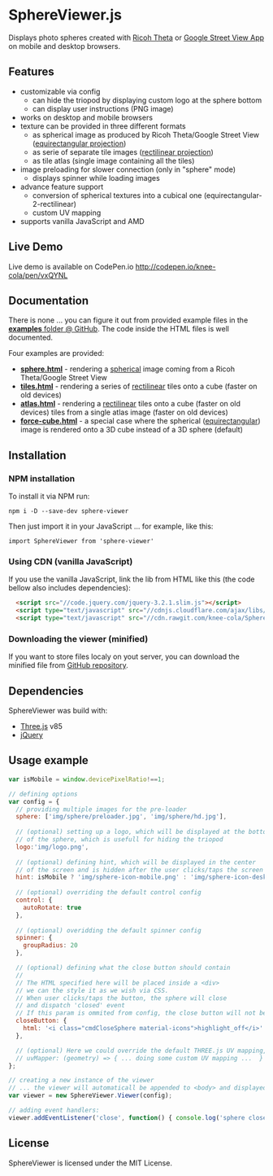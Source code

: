 # SphereViewer.js

Displays photo spheres created with [Ricoh Theta](https://theta360.com/en/) or [Google Street View App](https://play.google.com/store/apps/details?id=com.google.android.street) on mobile and desktop browsers.

## Features
* customizable via config
	* can hide the triopod by displaying custom logo at the sphere bottom
	* can display user instructions (PNG image)
* works on desktop and mobile browsers
* texture can be provided in three different formats
	* as spherical image as produced by Ricoh Theta/Google Street View ([equirectangular projection](http://wiki.panotools.org/Equirectangular_Projection))
	* as serie of separate tile images ([rectilinear projection](http://wiki.panotools.org/Cubic_Projection))
	* as tile atlas (single image containing all the tiles)
* image preloading for slower connection (only in "sphere" mode)
	* displays spinner while loading images
* advance feature support
	* conversion of spherical textures into a cubical one (equirectangular-2-rectilinear)
	* custom UV mapping
* supports vanilla JavaScript and AMD

## Live Demo
Live demo is available on CodePen.io http://codepen.io/knee-cola/pen/vxQYNL

## Documentation
There is none ... you can figure it out from provided example files in the [**examples** folder @ GitHub](https://github.com/knee-cola/SphereViewer/blob/master/examples/). The code inside the HTML files is well documented.

Four examples are provided:
* [**sphere.html**](https://github.com/knee-cola/SphereViewer/blob/master/examples/sphere.html) - rendering a [spherical](http://wiki.panotools.org/Equirectangular_Projection) image coming from a Ricoh Theta/Google Street View
* [**tiles.html**](https://github.com/knee-cola/SphereViewer/blob/master/examples/tiles.html) - rendering a series of [rectilinear](http://wiki.panotools.org/Cubic_Projection) tiles onto a cube (faster on old devices) 
* [**atlas.html**](https://github.com/knee-cola/SphereViewer/blob/master/examples/atlas.html) - rendering a [rectilinear](http://wiki.panotools.org/Cubic_Projection) tiles onto a cube (faster on old devices) tiles from a single atlas image (faster on old devices)
* [**force-cube.html**](https://github.com/knee-cola/SphereViewer/blob/master/examples/forced-cube.html) - a special case where the spherical ([equirectangular](http://wiki.panotools.org/Equirectangular_Projection)) image is rendered onto a 3D cube instead of a 3D sphere (default)

## Installation
### NPM installation
To install it via NPM run:
```
npm i -D --save-dev sphere-viewer
```
Then just import it in your JavaScript ... for example, like this:
```
import SphereViewer from 'sphere-viewer'
```
### Using CDN (vanilla JavaScript)
If you use the vanilla JavaScript, link the lib from HTML like this (the code bellow also includes dependencies):
```html
  <script src="//code.jquery.com/jquery-3.2.1.slim.js"></script>
  <script type="text/javascript" src="//cdnjs.cloudflare.com/ajax/libs/three.js/85/three.min.js"></script>
  <script type="text/javascript" src="//cdn.rawgit.com/knee-cola/SphereViewer/042c4c83/dist/sphereViewer.min.js"></script>
```
### Downloading the viewer (minified)
If you want to store files localy on yout server, you can download the minified file from [GitHub repository](https://github.com/knee-cola/SphereViewer/blob/master/dist/sphereViewer.min.js).

## Dependencies
SphereViewer was build with:
* [Three.js](https://threejs.org/) v85
* [jQuery](https://www.npmjs.com/package/jquery-slim)

## Usage example

```javascript
var isMobile = window.devicePixelRatio!==1;

// defining options
var config = {
  // providing multiple images for the pre-loader
  sphere: ['img/sphere/preloader.jpg', 'img/sphere/hd.jpg'],
  
  // (optional) setting up a logo, which will be displayed at the bottom
  // of the sphere, which is usefull for hiding the triopod
  logo:'img/logo.png',
  
  // (optional) defining hint, which will be displayed in the center
  // of the screen and is hidden after the user clicks/taps the screen
  hint: isMobile ? 'img/sphere-icon-mobile.png' : 'img/sphere-icon-desktop.png',
  
  // (optional) overriding the default control config
  control: {
    autoRotate: true
  },
  
  // (optional) overidding the default spinner config
  spinner: {
    groupRadius: 20
  },

  // (optional) defining what the close button should contain
  //
  // The HTML specified here will be placed inside a <div>
  // we can the style it as we wish via CSS.
  // When user clicks/taps the button, the sphere will close
  // and dispatch 'closed' event
  // If this param is ommited from config, the close button will not be displayed
  closeButton: {
    html: '<i class="cmdCloseSphere material-icons">highlight_off</i>'
  },

  // (optional) Here we could override the default THREE.js UV mapping, by providing a mapper function
  // uvMapper: (geometry) => { ... doing some custom UV mapping ...  }
};

// creating a new instance of the viewer
// ... the viewer will automaticall be appended to <body> and displayed
var viewer = new SphereViewer.Viewer(config);

// adding event handlers:
viewer.addEventListener('close', function() { console.log('sphere closed'); });
```
## License
SphereViewer is licensed under the MIT License.

